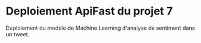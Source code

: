 # Deploiement ApiFast du projet 7

Deploiement du modèle de Machine Learning d'analyse de sentiment dans un tweet.